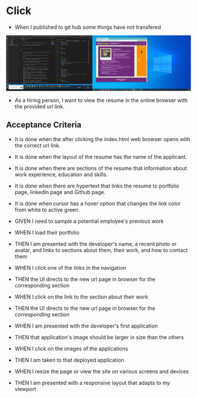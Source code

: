 # Click

* When I published to git hub some things have not transfered

![alt text](./resume_assets/images/ImageWIthOrange.jpg)

* As a hiring person, I want to view the resume in the 
online browser with the provided url link.


## Acceptance Criteria



* It is done when the after clicking the index.html web browser opens with the correct url link.

* It is done when the layout of the resume has the name of the applicant.

* It is done when there are sections of the resume that information about work experience, education and skills.

* It is done when there are hypertext that links the resume to portfolio page, linkedIn page and Github page.

* It is done when cursor has a hover option that changes the link color from white to active green.

* GIVEN I need to sample a potential employee's previous work
* WHEN I load their portfolio
* THEN I am presented with the developer's name, a recent photo or avatar, and links to sections about them, their work, and how to contact them
* WHEN I click one of the links in the navigation
* THEN the UI directs to the new url page in browser for the corresponding section
* WHEN I click on the link to the section about their work
* THEN the UI directs to the new url page in browser for the corresponding section
* WHEN I am presented with the developer's first application
* THEN that application's image should be larger in size than the others
* WHEN I click on the images of the applications
* THEN I am taken to that deployed application
* WHEN I resize the page or view the site on various screens and devices
* THEN I am presented with a responsive layout that adapts to my viewport
